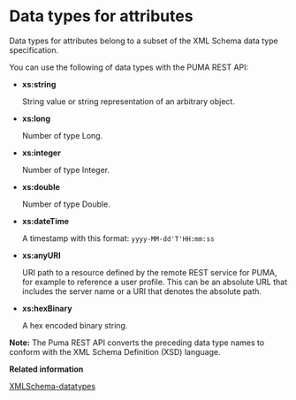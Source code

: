 # Data types for attributes

Data types for attributes belong to a subset of the XML Schema data type specification.

You can use the following of data types with the PUMA REST API:

-   **xs:string**

    String value or string representation of an arbitrary object.

-   **xs:long**

    Number of type Long.

-   **xs:integer**

    Number of type Integer.

-   **xs:double**

    Number of type Double.

-   **xs:dateTime**

    A timestamp with this format: `yyyy-MM-dd'T'HH:mm:ss`

-   **xs:anyURI**

    URI path to a resource defined by the remote REST service for PUMA, for example to reference a user profile. This can be an absolute URL that includes the server name or a URI that denotes the absolute path.

-   **xs:hexBinary**

    A hex encoded binary string.


**Note:** The Puma REST API converts the preceding data type names to conform with the XML Schema Definition \(XSD\) language.


**Related information**  


[XMLSchema-datatypes](https://www.w3.org/2001/XMLSchema-datatypes)

